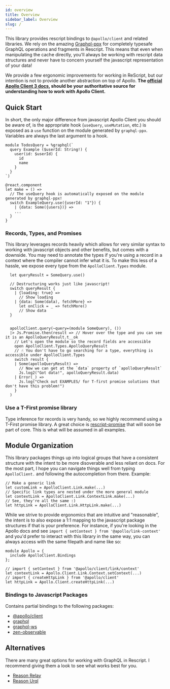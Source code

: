 ```yaml
---
id: overview
title: Overview
sidebar_label: Overview
slug: /
---
```


This library provides rescript bindings to `@apollo/client` and related libraries. We rely on the amazing [Graphql-ppx](https://graphql-ppx.com) for completely typesafe GraphQL operations and fragments in Rescript. This means that even when manipulating the cache directly, you'll always be working with rescript data structures and never have to concern yourself the javascript representation of your data!

We provide a few ergonomic improvements for working in ReScript, but our intention is not to provide another abstraction on top of Apollo. **The [official Apollo Client 3 docs](https://www.apollographql.com/docs/react/v3.0-beta/get-started/), should be your authoritative source for understanding how to work with Apollo Client.**

## Quick Start

In short, the only major difference from javascript Apollo Client you should be aware of, is the appropriate hook (`useQuery`, `useMutation`, etc.) is exposed as a `use` function on the module generated by `graphql-ppx`. Variables are always the last argument to a hook.

```reason
module TodosQuery = %graphql(`
  query Example ($userId: String!) {
    user(id: $userId) {
      id
      name
    }
  }
`)

@react.component
let make = () =>
  // The useQuery hook is automatically exposed on the module generated by graphql-ppx!
  switch ExampleQuery.use({userId: "1"}) {
    | {data: Some({users})} =>
    ...
  }
}
```

### Records, Types, and Promises

This library leverages records heavily which allows for very similar syntax to working with javascript objects and other benefits, but comes with a downside. You may need to annotate the types if you're using a record in a context where the compiler cannot infer what it is. To make this less of a hassle, we expose every type from the `ApolloClient.Types` module.

```reason
  let queryResult = SomeQuery.use()

  // Destructuring works just like javascript!
  switch queryResult {
    | {loading: true} =>
      // Show loading
    | {data: Some(data), fetchMore} =>
      let onClick = _ => fetchMore()
      // Show data
  }


  apolloClient.query(~query=(module SomeQuery), ())
  |> Js.Promise.then(result => // Hover over the type and you can see it is an ApolloQueryResult.t__ok
    // Let's open the module so the record fields are accessible
    open ApolloClient.Types.ApolloQueryResult
    // ☝️ You don't have to go searching for a type, everything is accessible under ApolloClient.Types
    switch result {
    | Some(apolloQueryResult) =>
      // Now we can get at the `data` property of `apolloQueryResult`
      Js.log2("Got data!", apolloQueryResult.data)
    | Error(_) =>
      Js.log("Check out EXAMPLES/ for T-first promise solutions that don't have this problem!")
    }
  )
```

### Use a T-First promise library

Type inference for records is very handy, so we highly recommend using a T-First promise library. A great choice is [rescript-promise](https://github.com/ryyppy/rescript-promise#common-mistakes) that will soon be part of core. This is what will be assumed in all examples.

## Module Organization

This library packages things up into logical groups that have a consistent structure with the intent to be more disoverable and less reliant on docs. For the most part, I hope you can navigate things well from typing `ApolloClient.` and following the autocompletion from there. Example:

```reason
// Make a generic link
let customLink = ApolloClient.Link.make(...)
// Specific link types are nested under the more general module
let contextLink = ApolloClient.Link.ContextLink.make(...)
// See, they're all the same :)
let httpLink = ApolloClient.Link.HttpLink.make(...)
```

While we strive to provide ergonomics that are intuitive and "reasonable", the intent is to also expose a 1:1 mapping to the javascript package structures if that is your preference. For instance, if you're looking in the Apollo docs and see `import { setContext } from '@apollo/link-context'` and you'd prefer to interact with this library in the same way, you can always access with the same filepath and name like so:

```reason
module Apollo = {
  include ApolloClient.Bindings
};

// import { setContext } from '@apollo/client/link/context'
let contextLink = Apollo.Client.Link.Context.setContext(...)
// import { createHttpLink } from '@apollo/client'
let httpLink = Apollo.Client.createHttpLink(...)
```

### Bindings to Javascript Packages

Contains partial bindings to the following packages:

- [@apollo/client](https://github.com/apollographql/apollo-client)
- [graphql](https://github.com/graphql/graphql-js)
- [graphql-ws](https://github.com/enisdenjo/graphql-ws)
- [zen-observable](https://github.com/zenparsing/zen-observable)

## Alternatives

There are many great options for working with GraphQL in Rescript. I recommend giving them a look to see what works best for you.

- [Reason Relay](https://github.com/zth/reason-relay)
- [Reason Urql](https://github.com/FormidableLabs/reason-urql)
